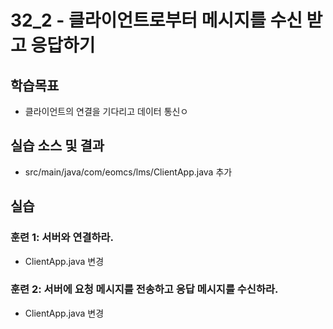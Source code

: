# 32_2 - 클라이언트로부터 메시지를 수신 받고 응답하기

## 학습목표

- 클라이언트의 연결을 기다리고 데이터 통신ㅇ

## 실습 소스 및 결과

- src/main/java/com/eomcs/lms/ClientApp.java 추가

## 실습  

### 훈련 1: 서버와 연결하라.

- ClientApp.java 변경


### 훈련 2: 서버에 요청 메시지를 전송하고 응답 메시지를 수신하라.

- ClientApp.java 변경
